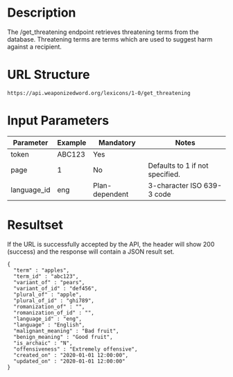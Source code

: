 # Description
The /get_threatening endpoint retrieves threatening terms from the database. Threatening terms are terms which are used to suggest harm against a recipient.

# URL Structure
```
https://api.weaponizedword.org/lexicons/1-0/get_threatening
```

# Input Parameters
<table>
  <thead>
  <tr>
    <th>Parameter</th>
    <th>Example</th>
    <th>Mandatory</th>
    <th>Notes</th>
  </tr>
  </thead>
  <tbody>
  <tr>
    <td>token</td>
    <td>ABC123</td>
    <td>Yes</td>
    <td></td>
  </tr>
  <tr>
    <td>page</td>
    <td>1</td>
    <td>No</td>
    <td>Defaults to 1 if not specified.</td>
  </tr>
  <tr>
    <td>language_id</td>
    <td>eng</td>
    <td>Plan-dependent</td>
    <td>3-character ISO 639-3 code</td>
  </tr>
  </tbody>
</table>

# Resultset
If the URL is successfully accepted by the API, the header will show 200 (success) and the response will contain a JSON result set.

```
{
  "term" : "apples",
  "term_id" : "abc123",
  "variant_of" : "pears",
  "variant_of_id" : "def456",
  "plural_of" : "apple",
  "plural_of_id" : "ghi789",
  "romanization_of" : "",
  "romanization_of_id" : "",
  "language_id" : "eng",
  "language" : "English",
  "malignant_meaning" : "Bad fruit",
  "benign_meaning" : "Good fruit",
  "is_archaic" : "N",
  "offensiveness" : "Extremely offensive",
  "created_on" : "2020-01-01 12:00:00",
  "updated_on" : "2020-01-01 12:00:00"
}
```
